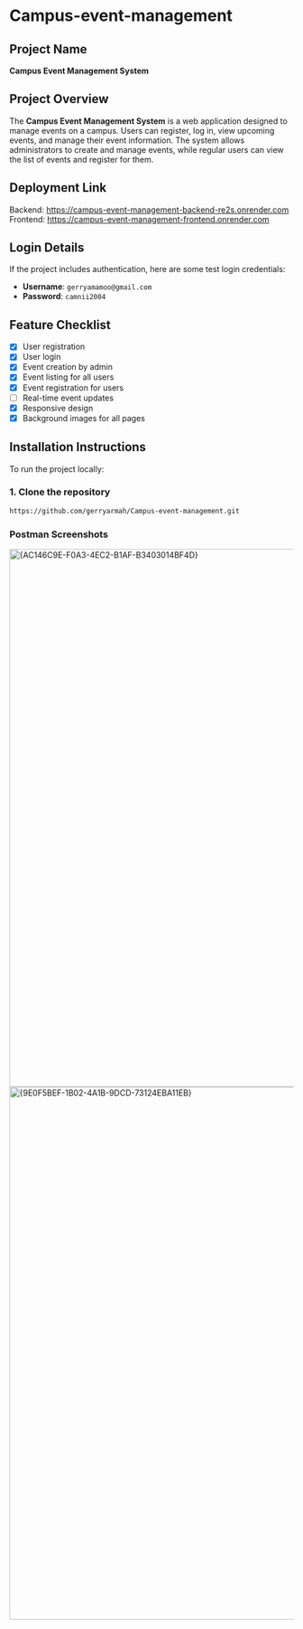 # Campus-event-management

## Project Name
**Campus Event Management System**

## Project Overview
The **Campus Event Management System** is a web application designed to manage events on a campus. Users can register, log in, view upcoming events, and manage their event information. The system allows administrators to create and manage events, while regular users can view the list of events and register for them.

## Deployment Link
Backend: https://campus-event-management-backend-re2s.onrender.com
Frontend: https://campus-event-management-frontend.onrender.com
## Login Details
If the project includes authentication, here are some test login credentials:

- **Username**: `gerryamamoo@gmail.com`
- **Password**: `camnii2004`

## Feature Checklist
- [x] User registration
- [x] User login
- [x] Event creation by admin
- [x] Event listing for all users
- [x] Event registration for users
- [ ] Real-time event updates
- [x] Responsive design
- [x] Background images for all pages

## Installation Instructions

To run the project locally:

### 1. Clone the repository

```bash
https://github.com/gerryarmah/Campus-event-management.git
```

### Postman Screenshots
<img width="952" alt="{AC146C9E-F0A3-4EC2-B1AF-B3403014BF4D}" src="https://github.com/user-attachments/assets/01b716e4-699a-467d-bd95-55b5027bff29" />
<img width="943" alt="{9E0F5BEF-1B02-4A1B-9DCD-73124EBA11EB}" src="https://github.com/user-attachments/assets/f05a1655-5d4e-4996-9714-bd48da277122" />



